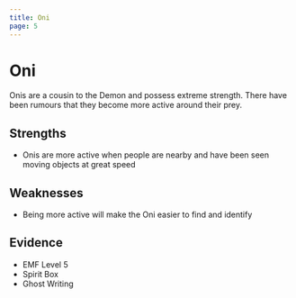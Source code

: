 ```yaml
---
title: Oni
page: 5
---
```

# Oni

Onis are a cousin to the Demon and possess extreme strength. There have been rumours that they become more active around their prey.

## Strengths

- Onis are more active when people are nearby and have been seen moving objects at great speed

## Weaknesses

- Being more active will make the Oni easier to find and identify

## Evidence

- EMF Level 5
- Spirit Box
- Ghost Writing
